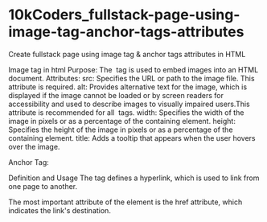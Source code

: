 # 10kCoders_fullstack-page-using-image-tag-anchor-tags-attributes
Create fullstack page using image tag &amp; anchor tags attributes in HTML



Image tag in html
Purpose: The <img> tag is used to embed images into an HTML document.
Attributes:
src: Specifies the URL or path to the image file. This attribute is required.
alt: Provides alternative text for the image, which is displayed if the image cannot be loaded or by screen readers for accessibility and used to  describe images to visually impaired users.This attribute is recommended for all <img> tags.
width: Specifies the width of the image in pixels or as a percentage of the containing element.
height: Specifies the height of the image in pixels or as a percentage of the containing element.
title: Adds a tooltip that appears when the user hovers over the image.


Anchor Tag:

Definition and Usage
The <a> tag defines a hyperlink, which is used to link from one page to another.

The most important attribute of the <a> element is the href attribute, which indicates the link's destination.

